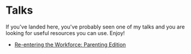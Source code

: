 # Talks

If you've landed here, you've probably seen one of my talks and you are looking for useful resources you can use.
Enjoy!

- [Re-entering the Workforce: Parenting Edition](re-entering-the-workforce-parenting-edition.md)
